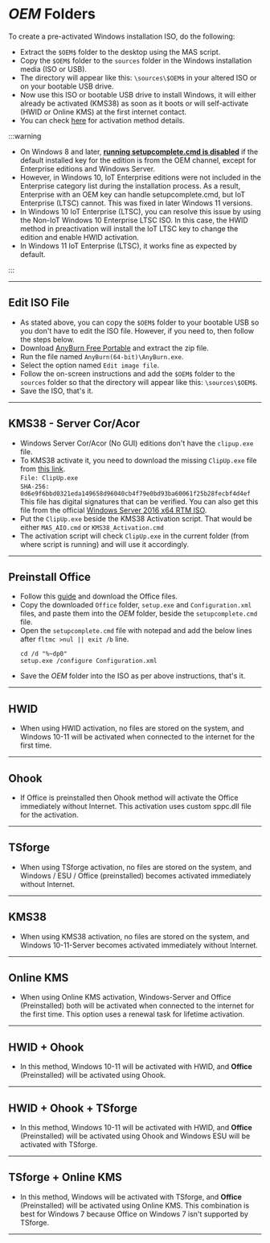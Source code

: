 # $OEM$ Folders

To create a pre-activated Windows installation ISO, do the following:
-   Extract the `$OEM$` folder to the desktop using the MAS script.
-   Copy the `$OEM$` folder to the `sources` folder in the Windows installation media (ISO or USB).
-   The directory will appear like this: `\sources\$OEM$` in your altered ISO or on your bootable USB drive.
-   Now use this ISO or bootable USB drive to install Windows, it will either already be activated (KMS38) as soon as it boots or will self-activate (HWID or Online KMS) at the first internet contact.
-   You can check [here](intro.md) for activation method details.

:::warning

-   On Windows 8 and later, [**running setupcomplete.cmd is disabled**](https://learn.microsoft.com/windows-hardware/manufacture/desktop/add-a-custom-script-to-windows-setup?view=windows-11#windows-setup-scripts) if the default installed key for the edition is from the OEM channel, except for Enterprise editions and Windows Server.
-	However, in Windows 10, IoT Enterprise editions were not included in the Enterprise category list during the installation process. As a result, Enterprise with an OEM key can handle setupcomplete.cmd, but IoT Enterprise (LTSC) cannot. This was fixed in later Windows 11 versions.
-   In Windows 10 IoT Enterprise (LTSC), you can resolve this issue by using the Non-IoT Windows 10 Enterprise LTSC ISO. In this case, the HWID method in preactivation will install the IoT LTSC key to change the edition and enable HWID activation.  
-   In Windows 11 IoT Enterprise (LTSC), it works fine as expected by default.

:::

------------------------------------------------------------------------

## Edit ISO File

-   As stated above, you can copy the `$OEM$` folder to your bootable USB so you don't have to edit the ISO file. However, if you need to, then follow the steps below.
-   Download [AnyBurn Free Portable](https://www.anyburn.com/download.php) and extract the zip file.
-   Run the file named `AnyBurn(64-bit)\AnyBurn.exe`.
-   Select the option named `Edit image file`.
-   Follow the on-screen instructions and add the `$OEM$` folder to the `sources` folder so that the directory will appear like this: `\sources\$OEM$`.
-   Save the ISO, that's it.

------------------------------------------------------------------------

## KMS38 - Server Cor/Acor

-   Windows Server Cor/Acor (No GUI) editions don't have the `clipup.exe` file.
-   To KMS38 activate it, you need to download the missing `ClipUp.exe` file from [this link](https://app.box.com/s/cwoxub9tqyowhnyva6ign6qnogb6vk0o).  
    `File: ClipUp.exe`  
    `SHA-256: 0d6e9f6bbd0321eda149658d96040cb4f79e0bd93ba60061f25b28fecbf4d4ef`  
    This file has digital signatures that can be verified. You can also get this file from the official [Windows Server 2016 x64 RTM ISO](https://download.microsoft.com/download/1/6/F/16FA20E6-4662-482A-920B-1A45CF5AAE3C/14393.0.160715-1616.RS1_RELEASE_SERVER_EVAL_X64FRE_EN-US.ISO).
-   Put the `ClipUp.exe` beside the KMS38 Activation script. That would be either `MAS_AIO.cmd` or `KMS38_Activation.cmd`
-   The activation script will check `ClipUp.exe` in the current folder (from where script is running) and will use it accordingly.

------------------------------------------------------------------------

##  Preinstall Office

-	Follow this [guide](https://gravesoft.dev/office_c2r_custom) and download the Office files.
- 	Copy the downloaded `Office` folder, `setup.exe` and `Configuration.xml` files, and paste them into the $OEM$ folder, beside the `setupcomplete.cmd` file.
-	Open the `setupcomplete.cmd` file with notepad and add the below lines after `fltmc >nul || exit /b` line.
	```
	cd /d "%~dp0"
	setup.exe /configure Configuration.xml
	```
- 	Save the $OEM$ folder into the ISO as per above instructions, that's it.

------------------------------------------------------------------------

## HWID

-   When using HWID activation, no files are stored on the system, and Windows 10-11 will be activated when connected to the internet for the first time.

------------------------------------------------------------------------

## Ohook

-   If Office is preinstalled then Ohook method will activate the Office immediately without Internet. This activation uses custom sppc.dll file for the activation.

------------------------------------------------------------------------

## TSforge

-   When using TSforge activation, no files are stored on the system, and Windows / ESU / Office (preinstalled) becomes activated immediately without Internet.

------------------------------------------------------------------------

## KMS38

-   When using KMS38 activation, no files are stored on the system, and Windows 10-11-Server becomes activated immediately without Internet.

------------------------------------------------------------------------

## Online KMS

-   When using Online KMS activation, Windows-Server and Office (Preinstalled) both will be activated when connected to the internet for the first time. This option uses a renewal task for lifetime activation.

------------------------------------------------------------------------

## HWID + Ohook

-   In this method, Windows 10-11 will be activated with HWID, and **Office** (Preinstalled) will be activated using Ohook.

------------------------------------------------------------------------

## HWID + Ohook + TSforge

-   In this method, Windows 10-11 will be activated with HWID, and **Office** (Preinstalled) will be activated using Ohook and Windows ESU will be activated with TSforge.

------------------------------------------------------------------------

## TSforge + Online KMS

-   In this method, Windows will be activated with TSforge, and **Office** (Preinstalled) will be activated using Online KMS. This combination is best for Windows 7 because Office on Windows 7 isn't supported by TSforge.

------------------------------------------------------------------------
